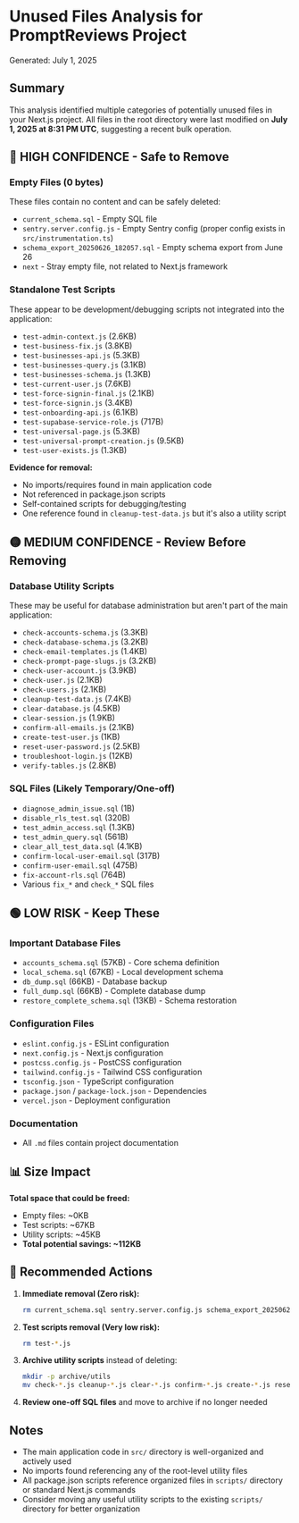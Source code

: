 # Unused Files Analysis for PromptReviews Project

Generated: July 1, 2025

## Summary

This analysis identified multiple categories of potentially unused files in your Next.js project. All files in the root directory were last modified on **July 1, 2025 at 8:31 PM UTC**, suggesting a recent bulk operation.

## 🔴 HIGH CONFIDENCE - Safe to Remove

### Empty Files (0 bytes)
These files contain no content and can be safely deleted:

- `current_schema.sql` - Empty SQL file
- `sentry.server.config.js` - Empty Sentry config (proper config exists in `src/instrumentation.ts`)
- `schema_export_20250626_182057.sql` - Empty schema export from June 26
- `next` - Stray empty file, not related to Next.js framework

### Standalone Test Scripts
These appear to be development/debugging scripts not integrated into the application:

- `test-admin-context.js` (2.6KB)
- `test-business-fix.js` (3.8KB) 
- `test-businesses-api.js` (5.3KB)
- `test-businesses-query.js` (3.1KB)
- `test-businesses-schema.js` (1.3KB)
- `test-current-user.js` (7.6KB)
- `test-force-signin-final.js` (2.1KB)
- `test-force-signin.js` (3.4KB)
- `test-onboarding-api.js` (6.1KB)
- `test-supabase-service-role.js` (717B)
- `test-universal-page.js` (5.3KB)
- `test-universal-prompt-creation.js` (9.5KB)
- `test-user-exists.js` (1.3KB)

**Evidence for removal:**
- No imports/requires found in main application code
- Not referenced in package.json scripts
- Self-contained scripts for debugging/testing
- One reference found in `cleanup-test-data.js` but it's also a utility script

## 🟡 MEDIUM CONFIDENCE - Review Before Removing

### Database Utility Scripts
These may be useful for database administration but aren't part of the main application:

- `check-accounts-schema.js` (3.3KB)
- `check-database-schema.js` (3.2KB)
- `check-email-templates.js` (1.4KB)
- `check-prompt-page-slugs.js` (3.2KB)
- `check-user-account.js` (3.9KB)
- `check-user.js` (2.1KB)
- `check-users.js` (2.1KB)
- `cleanup-test-data.js` (7.4KB)
- `clear-database.js` (4.5KB)
- `clear-session.js` (1.9KB)
- `confirm-all-emails.js` (2.1KB)
- `create-test-user.js` (1KB)
- `reset-user-password.js` (2.5KB)
- `troubleshoot-login.js` (12KB)
- `verify-tables.js` (2.8KB)

### SQL Files (Likely Temporary/One-off)
- `diagnose_admin_issue.sql` (1B)
- `disable_rls_test.sql` (320B)
- `test_admin_access.sql` (1.3KB)
- `test_admin_query.sql` (561B)
- `clear_all_test_data.sql` (4.1KB)
- `confirm-local-user-email.sql` (317B)
- `confirm-user-email.sql` (475B)
- `fix-account-rls.sql` (764B)
- Various `fix_*` and `check_*` SQL files

## 🟢 LOW RISK - Keep These

### Important Database Files
- `accounts_schema.sql` (57KB) - Core schema definition
- `local_schema.sql` (67KB) - Local development schema
- `db_dump.sql` (66KB) - Database backup
- `full_dump.sql` (66KB) - Complete database dump
- `restore_complete_schema.sql` (13KB) - Schema restoration

### Configuration Files
- `eslint.config.js` - ESLint configuration
- `next.config.js` - Next.js configuration  
- `postcss.config.js` - PostCSS configuration
- `tailwind.config.js` - Tailwind CSS configuration
- `tsconfig.json` - TypeScript configuration
- `package.json` / `package-lock.json` - Dependencies
- `vercel.json` - Deployment configuration

### Documentation
- All `.md` files contain project documentation

## 📊 Size Impact

**Total space that could be freed:**
- Empty files: ~0KB
- Test scripts: ~67KB
- Utility scripts: ~45KB  
- **Total potential savings: ~112KB**

## 🚀 Recommended Actions

1. **Immediate removal (Zero risk):**
   ```bash
   rm current_schema.sql sentry.server.config.js schema_export_20250626_182057.sql next
   ```

2. **Test scripts removal (Very low risk):**
   ```bash
   rm test-*.js
   ```

3. **Archive utility scripts** instead of deleting:
   ```bash
   mkdir -p archive/utils
   mv check-*.js cleanup-*.js clear-*.js confirm-*.js create-*.js reset-*.js troubleshoot-*.js verify-*.js archive/utils/
   ```

4. **Review one-off SQL files** and move to archive if no longer needed

## Notes

- The main application code in `src/` directory is well-organized and actively used
- No imports found referencing any of the root-level utility files
- All package.json scripts reference organized files in `scripts/` directory or standard Next.js commands
- Consider moving any useful utility scripts to the existing `scripts/` directory for better organization